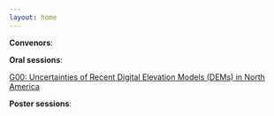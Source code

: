 ```yaml
---
layout: home
---
```



**Convenors**:

**Oral sessions**:

[G00: Uncertainties of Recent Digital Elevation Models (DEMs) in North America](G00_Forou_Uncertai)

**Poster sessions**:

